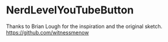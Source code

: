 # NerdLevelYouTubeButton

Thanks to Brian Lough for the inspiration and the original sketch.
https://github.com/witnessmenow

